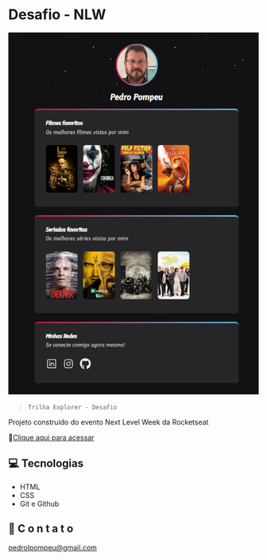 # Desafio - NLW

![preview](.github/preview.png)

>     Trilha Explorer - Desafio

Projeto construido do evento Next Level Week da Rocketseat

🔗[Clique aqui para acessar](https://pedropompeu.github.io/Desafio-NLW/)

## 💻 Tecnologias

- HTML
- CSS
- Git e Github

 ## 📱 C o n t a t o

pedrolpompeu@gmail.com